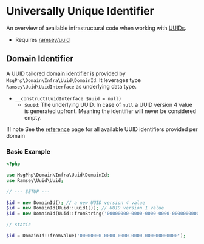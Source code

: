 # Universally Unique Identifier

An overview of available infrastructural code when working with [UUIDs][uuid].

- Requires [ramsey/uuid]

## Domain Identifier

A UUID tailored [domain identifier](../ddd/identifiers.md) is provided by `MsgPhp\Domain\Infra\Uuid\DomainId`. It
leverages type `Ramsey\Uuid\UuidInterface` as underlying data type.

- `__construct(UuidInterface $uuid = null)`
    - `$uuid`: The underlying UUID. In case of `null` a UUID version 4 value is generated upfront. Meaning the
      identifier will never be considered empty.

!!! note
    See the [reference](../reference/identifiers.md) page for all available UUID identifiers provided per domain

### Basic Example

```php
<?php

use MsgPhp\Domain\Infra\Uuid\DomainId;
use Ramsey\Uuid\Uuid;

// --- SETUP ---

$id = new DomainId(); // a new UUID version 4 value
$id = new DomainId(Uuid::uuid1()); // UUID version 1 value
$id = new DomainId(Uuid::fromString('00000000-0000-0000-0000-000000000000')); // Nil UUID value

// static

$id = DomainId::fromValue('00000000-0000-0000-0000-000000000000'); 
```

[uuid]: https://en.wikipedia.org/wiki/Universally_unique_identifier
[ramsey/uuid]: https://packagist.org/packages/ramsey/uuid

